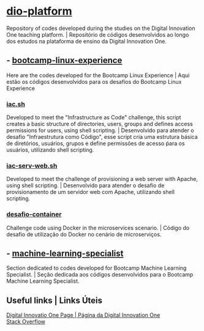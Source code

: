 # [dio-platform](https://github.com/ThiagoFontanari/dio-platform)
Repository of codes developed during the studies on the Digital Innovation One teaching platform. | Repositório de códigos desenvolvidos ao longo dos estudos na plataforma de ensino da Digital Innovation One.

## - [bootcamp-linux-experience](https://github.com/ThiagoFontanari/dio-platform/tree/main/bootcamp-linux-experience)
  Here are the codes developed for the Bootcamp Linux Experience | Aqui estão os códigos desenvolvidos para os desafios do Bootcamp Linux Experience<br />
  
  ### [iac.sh](https://github.com/ThiagoFontanari/dio-platform/blob/main/bootcamp-linux-experience/iac.sh)
  Developed to meet the "Infrastructure as Code" challenge, this script creates a basic structure of directories, users, groups and defines access permissions for users, using shell scripting. | Desenvolvido para atender o desafio "Infraestrutura como Código", esse script cria uma estrutura básica de diretórios, usuários, grupos e define permissões de acesso ṕara os usuários, utilizando shell scripting.<br />

  ### [iac-serv-web.sh](https://github.com/ThiagoFontanari/dio-platform/blob/main/bootcamp-linux-experience/iac-serv-web.sh)
  Developed to meet the challenge of provisioning a web server with Apache, using shell scripting. | Desenvolvido para atender o desafio de provisionamento de um servidor web com Apache, utilizando shell scripting.<br />

  ### [desafio-container](https://github.com/ThiagoFontanari/dio-platform/blob/main/bootcamp-linux-experience/desafio-container)
  Challenge code using Docker in the microservices scenario. | Código do desafio de utilização do Docker no cenário de microserviços.<br />

## - [machine-learning-specialist](https://github.com/ThiagoFontanari/dio-platform/tree/main/machine-learning-specialist)
  Section dedicated to codes developed for Bootcamp Machine Learning Specialist. | Seção dedicada aos códigos desenvolvidos para o Bootcamp Machine Learning Specialist.<br />
 
## Useful links | Links Úteis
[Digital Innovatio One Page | Página da Digital Innovation One](https://www.dio.me/en)<br />
[Stack Overflow](https://stackoverflow.com/)

